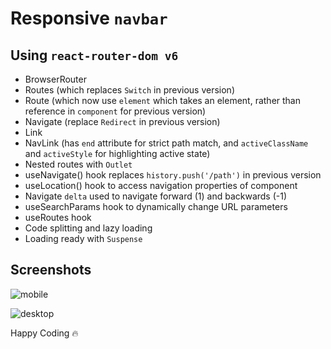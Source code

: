 # Responsive `navbar`

## Using `react-router-dom v6`

* BrowserRouter
* Routes (which replaces `Switch` in previous version)
* Route (which now use `element` which takes an element, rather than reference in `component` for previous version)
* Navigate (replace `Redirect` in previous version)
* Link
* NavLink (has `end` attribute for strict path match, and `activeClassName` and `activeStyle` for highlighting active state)
* Nested routes with `Outlet`
* useNavigate() hook replaces `history.push('/path')` in previous version
* useLocation() hook to access navigation properties of component
* Navigate `delta` used to navigate forward (1) and backwards (-1)
* useSearchParams hook to dynamically change URL parameters
* useRoutes hook
* Code splitting and lazy loading
* Loading ready with `Suspense`



## Screenshots

![mobile](./screensshots/mobile.png)

![desktop](./screensshots/desktop.png)

Happy Coding 🔥 
